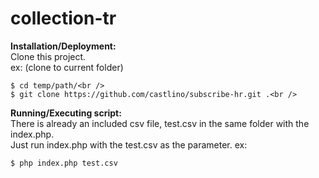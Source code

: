 # collection-tr
**Installation/Deployment:**<br />
Clone this project.<br />
   ex: (clone to current folder)<br />
   ```
   $ cd temp/path/<br />
   $ git clone https://github.com/castlino/subscribe-hr.git .<br />
   ```
**Running/Executing script:**<br />
There is already an included csv file, test.csv in the same folder with the index.php.<br />
Just run index.php with the test.csv as the parameter.
ex:
```
$ php index.php test.csv
```
